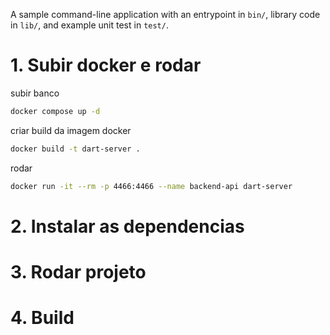 A sample command-line application with an entrypoint in `bin/`, library code
in `lib/`, and example unit test in `test/`.

# 1. Subir docker e rodar

subir banco

```bash
docker compose up -d
```

criar build da imagem docker

```bash
docker build -t dart-server .
```

rodar

```bash
docker run -it --rm -p 4466:4466 --name backend-api dart-server
```

# 2. Instalar as dependencias
# 3. Rodar projeto
# 4. Build